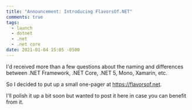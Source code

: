 ```yaml
---
title: "Announcement: Introducing FlavorsOf.NET"
comments: true
tags:
  - launch
  - dotnet
  - .net
  - .net core
date: 2021-01-04 15:05 -0500
---
```

I'd received more than a few questions about the naming and differences between .NET Framework, .NET Core, .NET 5, Mono, Xamarin, etc. 

So I decided to put up a small one-pager at <https://flavorsof.net>.

I'll polish it up a bit soon but wanted to post it here in case you can benefit from it.